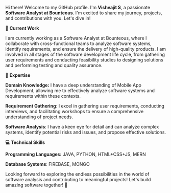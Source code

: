 Hi there! Welcome to my GitHub profile. I'm **Vishvajit S**, a passionate **Software Analyst at Bounteous**. I'm excited to share my journey, projects, and contributions with you. Let's dive in!

🔭 **Current Work**

I am currently working as a Software Analyst at Bounteous, where I collaborate with cross-functional teams to analyze software systems, identify requirements, and ensure the delivery of high-quality products.
I am involved in all stages of the software development life cycle, from gathering user requirements and conducting feasibility studies to designing solutions and performing testing and quality assurance.

🌱 **Expertise**

**Domain Knowledge:** I have a deep understanding of Mobile App Development, allowing me to effectively analyze software systems and requirements within these contexts.

**Requirement Gathering**: I excel in gathering user requirements, conducting interviews, and facilitating workshops to ensure a comprehensive understanding of project needs.

**Software Analysis**: I have a keen eye for detail and can analyze complex systems, identify potential risks and issues, and propose effective solutions.

**💻 Technical Skills**

**Programming Languages:** JAVA, PYTHON, HTML+CSS+JS, MERN

**Database Systems**: FIREBASE, MONGO

Looking forward to exploring the endless possibilities in the world of software analysis and contributing to meaningful projects! Let's build amazing software together! 🚀
